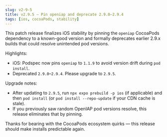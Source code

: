 ```yaml
---
slug: v2-9-5
title: v2.9.5 — Pin openiap and deprecate 2.9.0–2.9.4
tags: [ios, cocoaPods, stability]
---
```


This patch release finalizes iOS stability by pinning the `openiap` CocoaPods dependency to a known-good version and formally deprecates earlier 2.9.x builds that could resolve unintended pod versions.

Highlights:

- iOS: Podspec now pins `openiap` to `1.1.9` to avoid version drift during `pod install`.
- Deprecated `2.9.0`–`2.9.4`. Please upgrade to `2.9.5`.

Upgrade notes:

- After updating to `2.9.5`, run `npx expo prebuild -p ios` (if applicable) and then `pod install` (or `pod install --repo-update` if your CDN cache is stale).
- If you previously saw random OpenIAP pod versions resolve, this release eliminates that by pinning.

Thanks for bearing with the CocoaPods ecosystem quirks — this release should make installs predictable again.

